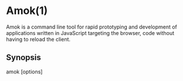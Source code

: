 # Amok(1)
Amok is a command line tool for rapid prototyping and development of applications
written in JavaScript targeting the browser, code without having to reload the client.

## Synopsis
amok [options] <entry>
